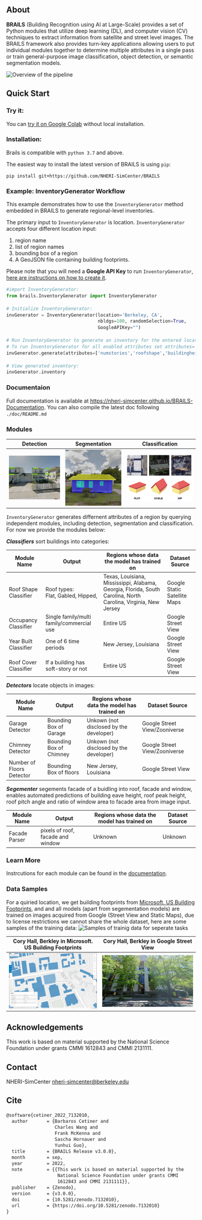 ## About 

**BRAILS** (Building Recognition using AI at Large-Scale) provides a set of Python modules that utilize deep learning (DL), and computer vision (CV) techniques to extract information from satellite and street level images. The BRAILS framework also provides turn-key applications allowing users to put individual modules together to determine multiple attributes in a single pass or train general-purpose image classification, object detection, or semantic segmentation models.

![Overview of the pipeline](assets/images/brails-demo.gif "pipeline")



## Quick Start

### Try it:
You can [try it on Google Colab](https://colab.research.google.com/drive/1zspDwK-rGA1gYcHZDnrQr_3Z27JL-ooS?usp=sharing) without local installation.

### Installation:

Brails is compatible with `python 3.7` and above.

The easiest way to install the latest version of BRAILS is using ``pip``:
```
pip install git+https://github.com/NHERI-SimCenter/BRAILS
```

### Example: InventoryGenerator Workflow

This example demonstrates how to use the ``InventoryGenerator`` method embedded in BRAILS to generate regional-level inventories. 

The primary input to ``InventoryGenerator`` is location. ``InventoryGenerator`` accepts four different location input: 
1. region name 
2. list of region names
3. bounding box of a region 
4. A GeoJSON file containing building footprints.

Please note that you will need a **Google API Key** to run ``InventoryGenerator``, [here are instructions on how to create it](https://developers.google.com/maps/documentation/embed/get-api-key).

```python
#import InventoryGenerator:
from brails.InventoryGenerator import InventoryGenerator

# Initialize InventoryGenerator:
invGenerator = InventoryGenerator(location='Berkeley, CA',
                                  nbldgs=100, randomSelection=True,
                                  GoogleAPIKey="")

# Run InventoryGenerator to generate an inventory for the entered location:
# To run InventoryGenerator for all enabled attributes set attributes='all':
invGenerator.generate(attributes=['numstories','roofshape','buildingheight'])

# View generated inventory:
invGenerator.inventory

```
### Documentaion

Full documentation is available at https://nheri-simcenter.github.io/BRAILS-Documentation. You can also compile the latest doc following `./doc/README.md`

### Modules

Detection             |  Segmentation |  Classification 
:-------------------------:|:-------------------------:|:-------------------------:
<img src="assets/images/floor_detection.gif" style="max-height:400px;"/>  |  <img src="assets/images/elevation_window_area.gif" style="max-height:400px;"/> | <img src="assets/images/roof_classification.png" style="max-height:400px;"/>

`InventoryGenerator` generates differnent attributes of a region by querying independent modules, including detection, segmentation and classification. For now we provide the modules below:

***Classifiers*** sort buildings into categories:

| Module Name | Output | Regions whose data the model has trained on | Dataset Source |
|---|---|---|---|
| Roof Shape Classifier | Roof types:<br>Flat, Gabled, Hipped, | Texas, Louisiana, Mississippi, Alabama, Georgia, Florida, South Carolina, North Carolina, Virginia, New Jersey | Google Static Satellite Maps |
| Occupancy Classifier | Single family/multi family/commercial use | Entire US | Google Street View |
| Year Built Classifier | One of 6 time periods | New Jersey, Louisiana | Google Street View |
| Roof Cover Classifier  | If a building has soft-story or not | Entire US | Google Street View |

***Detectors*** locate objects in images:

| Module Name | Output | Regions whose data the model has trained on | Dataset Source |
|---|---|---|---|
| Garage Detector | Bounding Box of Garage | Unkown (not disclosed by the developer) | Google Street View/Zooniverse |
| Chimney Detector | Bounding Box of Chimney | Unkown (not disclosed by the developer) | Google Street View/Zooniverse |
| Number of Floors Detector | Bounding Box of floors | New Jersey, Louisiana | Google Street View |


***Segementer*** segements facade of a buidling into roof, facade and window, enables automated predictions of building eave height, roof peak height, roof pitch angle and ratio of window area to facade area from image input.

| Module Name | Output | Regions whose data the model has trained on | Dataset Source |
|---|---|---|---|
| Facade Parser | pixels of roof, facade and window | Unknown | Unknown


### Learn More
Instrcutions for each module can be found in the [documentation](https://nheri-simcenter.github.io/BRAILS-Documentation/common/user_manual/modules/modules.html).

### Data Samples
For a quiried location, we get building footprints from [Microsoft. US Building Footprints](https://github.com/microsoft/USBuildingFootprints), and 
and all models (apart from segementation models) are trained on images acquired from Google (Street View and Static Maps), due to license restrictions we cannot share the whole dataset,  here are some samples of the training data:
![Samples of trainig data for seperate tasks](assets/images/data_sample.png)

Cory Hall, Berkley in Microsoft. US Building Footprints          |  Cory Hall, Berkley in Google Street View 
:-------------------------:|:-------------------------:
<img src="assets/images/MS_footprint_coryhall.png" style="max-height:400px;"/>  |  <img src="assets/images/google_street_coryhall.png" style="max-height:400px;"/>


## Acknowledgements

This work is based on material supported by the National Science Foundation under grants CMMI 1612843 and CMMI 2131111.

## Contact
NHERI-SimCenter nheri-simcenter@berkeley.edu

## Cite

```
@software{cetiner_2022_7132010,
  author       = {Barbaros Cetiner and
                  Charles Wang and
                  Frank McKenna and
                  Sascha Hornauer and
                  Yunhui Guo},
  title        = {BRAILS Release v3.0.0},
  month        = sep,
  year         = 2022,
  note         = {{This work is based on material supported by the 
                   National Science Foundation under grants CMMI
                   1612843 and CMMI 2131111}},
  publisher    = {Zenodo},
  version      = {v3.0.0},
  doi          = {10.5281/zenodo.7132010},
  url          = {https://doi.org/10.5281/zenodo.7132010}
}
```